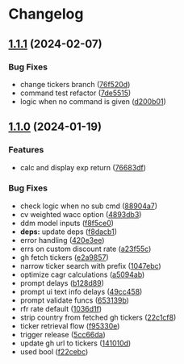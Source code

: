 # Changelog

## [1.1.1](https://github.com/shanehull/quickval/compare/v1.1.0...v1.1.1) (2024-02-07)


### Bug Fixes

* change tickers branch ([76f520d](https://github.com/shanehull/quickval/commit/76f520dbbc22732e42be4760d49f5db06c02b06a))
* command test refactor ([7de5515](https://github.com/shanehull/quickval/commit/7de55157d90ce17384d480bde4f114d9bacc775c))
* logic when no command is given ([d200b01](https://github.com/shanehull/quickval/commit/d200b0159620554b23229842c48ee395bd33adbe))

## [1.1.0](https://github.com/shanehull/quickval/compare/v1.0.0...v1.1.0) (2024-01-19)


### Features

* calc and display exp return ([76683df](https://github.com/shanehull/quickval/commit/76683df41a3be1b5d3fd14348399d98fdc204ee5))


### Bug Fixes

* check logic when no sub cmd ([88904a7](https://github.com/shanehull/quickval/commit/88904a76a43cbcbca6f2b99e4903c67a80485d27))
* cv weighted wacc option ([4893db3](https://github.com/shanehull/quickval/commit/4893db3011ed7dc062605eef1a82b47d34825f1d))
* ddm model inputs ([f8f5ce0](https://github.com/shanehull/quickval/commit/f8f5ce0ec809d2f0e08b1cf4a2dbeaea0f167cc0))
* **deps:** update deps ([f8dacb1](https://github.com/shanehull/quickval/commit/f8dacb1564f62549591d4d1758edacc60a74ca0f))
* error handling ([420e3ee](https://github.com/shanehull/quickval/commit/420e3ee67fddc598ea152a5d4f044794a6e23e81))
* errs on custom discount rate ([a23f55c](https://github.com/shanehull/quickval/commit/a23f55c0529dcd22f0bb5953e1364bb955857c40))
* gh fetch tickers ([e2a9857](https://github.com/shanehull/quickval/commit/e2a98573441050d5184b08288aaffba84d67da88))
* narrow ticker search with prefix ([1047ebc](https://github.com/shanehull/quickval/commit/1047ebc7f0e9f8a39839cc2afb9e7476ae412fd2))
* optimize cagr calculations ([a5094ab](https://github.com/shanehull/quickval/commit/a5094ab955dabca892d7891c3d13c0e03f7cd0b9))
* prompt delays ([b128d89](https://github.com/shanehull/quickval/commit/b128d8910001337bf5155dd2e2c3bae9511d6309))
* prompt ui text info delays ([49cc458](https://github.com/shanehull/quickval/commit/49cc458ea78bf478e29d1dbe117432405f8bc4d0))
* prompt validate funcs ([653139b](https://github.com/shanehull/quickval/commit/653139bcc8a69cb652cb09938cc8d6213eec1029))
* rfr rate default ([1036d1f](https://github.com/shanehull/quickval/commit/1036d1f3c807a740f9ecf1e0447e44273448b527))
* strip country from fetched gh tickers ([22c1cf8](https://github.com/shanehull/quickval/commit/22c1cf8aff924902847382b7f1f9b7ded0351ee0))
* ticker retrieval flow ([f95330e](https://github.com/shanehull/quickval/commit/f95330ef93dea45af2601e2de556285f2ce0f6fa))
* trigger release ([5cc66da](https://github.com/shanehull/quickval/commit/5cc66daeb620b93584c85df26834d88f0367a13c))
* update gh url to tickers ([141010d](https://github.com/shanehull/quickval/commit/141010d6e8df150897bbf81685e3236f6381c738))
* used bool ([f22cebc](https://github.com/shanehull/quickval/commit/f22cebc8998ca0422fd326c02b7716b69365ad5d))
